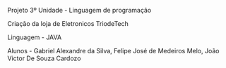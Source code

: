 Projeto 3º Unidade - Linguagem de programação

Criação da loja de Eletronicos TriodeTech

Linguagem - JAVA

Alunos - Gabriel Alexandre da Silva, Felipe José de Medeiros Melo, João Victor De Souza Cardozo